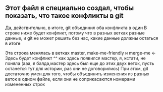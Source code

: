 ## Этот файл я специально создал, чтобы показать, что такое конфликты в git
Да, действительно, в итоге, git объединил оба конфликта в один
В строке ниже будет конфликт, потому что в разных ветках разные данные, и git не может решить без нас, какие данные должны остаться в итоге

Эта строка менялась в ветках master, make-me-friendly и merge-me <- Здесь будет конфликт
^^ как здесь появился мастер, я, кстати, не поняла
(ааа, я балда,мастер здесь был еще до этих двух веток,
пусть останется тут для истории, раз они не договорились)
При этом, git достаточно умен для того, чтобы объединить изменения из разных веток в одном файле, если они не соприкасаются номерами измененных строк

